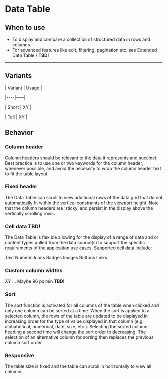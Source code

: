 # Data Table

## When to use

- To display  and compare a collection of structured data in rows and columns.
- For advanced features like edit, filtering, pagination etc. see Extended Data Table / **TBD!**

---

## Variants

| Variant | Usage |

|----|----|

| Short | XY |

| Tall | XY |

## Behavior

### Column header

Column headers should be relevant to the data it represents and succinct. Best practice is to use one or two keywords for the column header, whenever possible, and avoid the necessity to wrap the column header text to fit the table layout.

### Fixed header

The Data Table can scroll to view additional rows of the data grid that do not automatically fit within the vertical constraints of the viewport height. Note that the column headers are ‘sticky’ and persist in the display above the vertically scrolling rows.

### Cell data **TBD!**

The Data Table is flexible allowing for the display of a range of data and or content types pulled from the data source(s) to support the specific requirements of the application use cases. Supported cell data include:

Text
Numeric
Icons
Badges
Images
Buttons
Links

### Custom column widths

XY ... Maybe 96 px min **TBD!**

### Sort

The sort function is activated for all columns of the table when clicked and only one column can be sorted at a time. When the sort is applied to a selected column, the rows of the table are updated to be displayed in increasing order for the type of value displayed in that column (e.g. alphabetical, numerical, date, size, etc.). Selecting the sorted column heading a second time will change the sort order to decreasing. The selection of an alternative column for sorting then replaces the previous column sort order

### Responsive

The table size is fixed and the table can scroll in horizontally to view all columns.